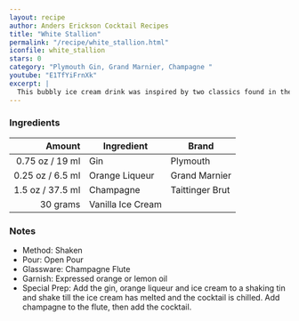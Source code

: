 ```yaml
---
layout: recipe
author: Anders Erickson Cocktail Recipes
title: "White Stallion"
permalink: "/recipe/white_stallion.html"
iconfile: white_stallion
stars: 0
category: "Plymouth Gin, Grand Marnier, Champagne "
youtube: "E1TfYiFrnXk"
excerpt: |
  This bubbly ice cream drink was inspired by two classics found in the Savoy Cocktail Book - the White Cargo and the Silver Stallion.
---
```


### Ingredients

|   Amount | Ingredient        | Brand           |
| -------: | ----------------- | --------------- |
|  0.75 oz / 19 ml | Gin               | Plymouth        |
|  0.25 oz / 6.5 ml | Orange Liqueur    | Grand Marnier   |
|   1.5 oz / 37.5 ml | Champagne         | Taittinger Brut |
| 30 grams | Vanilla Ice Cream |

### Notes

- Method: Shaken
- Pour: Open Pour
- Glassware: Champagne Flute
- Garnish: Expressed orange or lemon oil
- Special Prep: Add the gin, orange liqueur and ice cream to a shaking tin and shake till the ice cream has melted and the cocktail is chilled. Add champagne to the flute, then add the cocktail.

